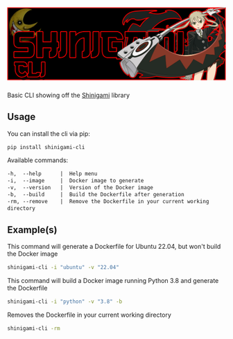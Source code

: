 <h1 align="center">
    <img src="https://raw.githubusercontent.com/shinigamilib/cli/main/assets/shinigamicli_logo.jpg" />
</h1>

Basic CLI showing off the [Shinigami](https://github.com/shinigamilib) library

## Usage

You can install the cli via pip:
```bash
pip install shinigami-cli
```

Available commands:
```
-h,  --help      |  Help menu
-i,  --image     |  Docker image to generate
-v,  --version   |  Version of the Docker image
-b,  --build     |  Build the Dockerfile after generation
-rm, --remove    |  Remove the Dockerfile in your current working directory
```

## Example(s)

This command will generate a Dockerfile for Ubuntu 22.04, but won't build the Docker image
```bash
shinigami-cli -i "ubuntu" -v "22.04"
```

This command will build a Docker image running Python 3.8 and generate the Dockerfile
```bash
shinigami-cli -i "python" -v "3.8" -b
```

Removes the Dockerfile in your current working directory
```bash
shinigami-cli -rm
```